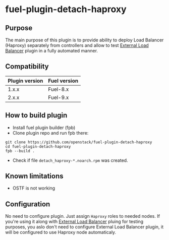 fuel-plugin-detach-haproxy
==========================

## Purpose
The main purpose of this plugin is to provide ability to deploy Load Balancer
(Haproxy) separately from controllers and allow to test
[External Load Balancer](https://github.com/openstack/fuel-plugin-external-lb)
plugin in a fully automated manner.

## Compatibility

| Plugin version | Fuel version |
| -------------- | ------------ |
| 1.x.x          | Fuel-8.x     |
| 2.x.x          | Fuel-9.x     |

## How to build plugin

* Install fuel plugin builder (fpb)
* Clone plugin repo and run fpb there:
```
git clone https://github.com/openstack/fuel-plugin-detach-haproxy
cd fuel-plugin-detach-haproxy
fpb --build .
```
* Check if file `detach_haproxy-*.noarch.rpm` was created.

## Known limitations
* OSTF is not working

## Configuration

No need to configure plugin. Just assign `Haproxy` roles to needed nodes.
If you're using it along with [External Load Balancer](https://github.com/openstack/fuel-plugin-external-lb)
pluing for testing purposes, you aslo don't need to configure External Load
Balancer plugin, it will be configured to use Haproxy node automaticaly.
